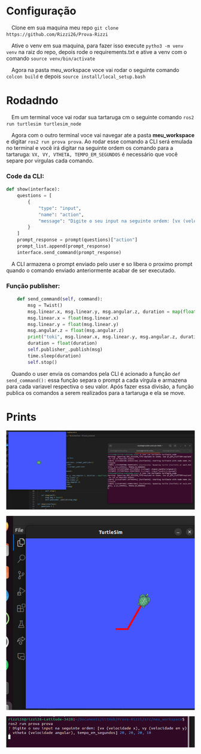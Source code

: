# Configuração

&emsp;Clone em sua maquina meu repo `git clone https://github.com/Rizzi26/Prova-Rizzi`

&emsp;Ative o venv em sua maquina, para fazer isso execute `pytho3 -m venv venv` na raiz do repo, depois rode o requirements.txt e ative a venv com o comando `source venv/bin/activate`

&emsp;Agora na pasta meu_workspace voce vai rodar o seguinte comando `colcon build` e depois `source install/local_setup.bash`

# Rodadndo

&emsp;Em um terminal voce vai rodar sua tartaruga cm o seguinte comando `ros2 run turtlesim turtlesim_node`

&emsp;Agora com o outro terminal voce vai navegar ate a pasta **meu_workspace** e digitar `ros2 run prova prova`. Ao rodar esse comando a CLI será emulada no terminal e você irá digitar na seguinte ordem os comando para a tartaruga: `VX, VY, VTHETA, TEMPO_EM_SEGUNDOS` é necessário que você separe por virgulas cada comando.

### Code da CLI:

```python 
def show(interface):
    questions = [
        {
            "type": "input",
            "name": "action",
            "message": "Digite o seu input na seguinte ordem: [vx (velocidade x), vy (velocidade em y), vtheta (velocidade angular), tempo_em_segundos]",
        }
    ]
    prompt_response = prompt(questions)["action"]
    prompt_list.append(prompt_response)
    interface.send_command(prompt_response)
```

&emsp;A CLI armazena o prompt enviado pelo user e so libera o proximo prompt quando o comando enviado anteriormente acabar de ser executado.

### Função publisher:

```python 
    def send_command(self, command):
        msg = Twist()
        msg.linear.x, msg.linear.y, msg.angular.z, duration = map(float, command.split(','))
        msg.linear.x = float(msg.linear.x)
        msg.linear.y = float(msg.linear.y)
        msg.angular.z = float(msg.angular.z)
        print("toki", msg.linear.x, msg.linear.y, msg.angular.z, duration)
        duration = float(duration)
        self.publisher_.publish(msg)
        time.sleep(duration)
        self.stop()
```

&emsp;Quando o user envia os comandos pela CLI é acionado a função `def send_command():` essa função separa o prompt a cada vírgula e armazena para cada variavel respectiva o seu valor. Após fazer essa divisão, a função publica os comandos a serem realizados para a tartaruga e ela se move.

# Prints 

![CLI](/fotos/print1.png)

![CLI](/fotos/print2.png)

![CLI](/fotos/print3.png)



